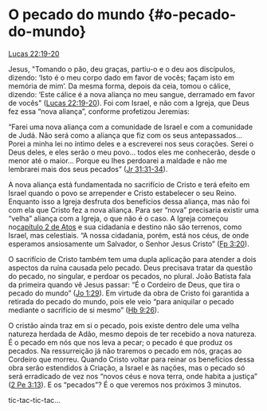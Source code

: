 # **O pecado do mundo** {#o-pecado-do-mundo}

[Lucas 22:19-20](http://bibliaonline.com.br/acf/lc/22/19-20)

Jesus, &quot;Tomando o pão, deu graças, partiu-o e o deu aos discípulos, dizendo: ‘Isto é o meu corpo dado em favor de vocês; façam isto em memória de mim’. Da mesma forma, depois da ceia, tomou o cálice, dizendo: ‘Este cálice é a nova aliança no meu sangue, derramado em favor de vocês&quot; ([Lucas 22:19-20](http://bibliaonline.com.br/acf/lc/22/19-20)). Foi com Israel, e não com a Igreja, que Deus fez essa “nova aliança”, conforme profetizou Jeremias:

“Farei uma nova aliança com a comunidade de Israel e com a comunidade de Judá. Não será como a aliança que fiz com os seus antepassados... Porei a minha lei no íntimo deles e a escreverei nos seus corações. Serei o Deus deles, e eles serão o meu povo... todos eles me conhecerão, desde o menor até o maior... Porque eu lhes perdoarei a maldade e não me lembrarei mais dos seus pecados” ([Jr 31:31-34](http://bibliaonline.com.br/acf/jr/31/31-34)).

A nova aliança está fundamentada no sacrifício de Cristo e terá efeito em Israel quando o povo se arrepender e Cristo estabelecer o seu Reino. Enquanto isso a Igreja desfruta dos benefícios dessa aliança, mas não foi com ela que Cristo fez a nova aliança. Para ser “nova” precisaria existir uma “velha” aliança com a Igreja, o que não é o caso. A Igreja começou no[capítulo 2 de Atos](http://bibliaonline.com.br/acf/atos/2) e sua cidadania e destino não são terrenos, como Israel, mas celestiais. “A nossa cidadania, porém, está nos céus, de onde esperamos ansiosamente um Salvador, o Senhor Jesus Cristo” ([Fp 3:20](http://bibliaonline.com.br/acf/fp/3/20)).

O sacrifício de Cristo também tem uma dupla aplicação para atender a dois aspectos da ruína causada pelo pecado. Deus precisava tratar da questão do pecado, no singular, e perdoar os pecados, no plural. João Batista fala da primeira quando vê Jesus passar: “É o Cordeiro de Deus, que tira o pecado do mundo” ([Jo 1:29](http://bibliaonline.com.br/acf/jo/1/29)). Em virtude da obra de Cristo foi garantida a retirada do pecado do mundo, pois ele veio “para aniquilar o pecado mediante o sacrifício de si mesmo” ([Hb 9:26](http://bibliaonline.com.br/acf/hb/9/26)).

O cristão ainda traz em si o pecado, pois existe dentro dele uma velha natureza herdada de Adão, mesmo depois de ter recebido a nova natureza. É o pecado em nós que nos leva a pecar; o pecado é que produz os pecados. Na ressurreição já não traremos o pecado em nós, graças ao Cordeiro que morreu. Quando Cristo voltar para reinar os benefícios dessa obra serão estendidos à Criação, a Israel e às nações, mas o pecado só será erradicado de vez nos “novos céus e nova terra, onde habita a justiça” ([2 Pe 3:13](http://bibliaonline.com.br/acf/2pe/3/13)). E os “pecados”? É o que veremos nos próximos 3 minutos.

tic-tac-tic-tac...